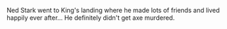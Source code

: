 Ned Stark went to King's landing where he made lots of friends and lived happily ever after...  He definitely didn't get axe murdered.
